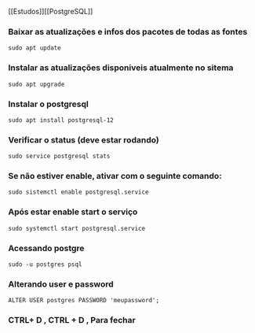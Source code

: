 [[Estudos]][[PostgreSQL]]
### Baixar as atualizações e infos dos pacotes de todas as fontes
```sudo apt update```

### Instalar as atualizações disponiveis atualmente no sitema
```sudo apt upgrade```

### Instalar o postgresql
```sudo apt install postgresql-12``` 

### Verificar o status (deve estar rodando)
```sudo service postgresql stats```

### Se não estiver enable, ativar com o seguinte comando:
```sudo sistemctl enable postgresql.service```

### Após estar enable start o serviço 
```sudo systemctl start postgresql.service```

### Acessando postgre
```sudo -u postgres psql```

### Alterando user e password
```ALTER USER postgres PASSWORD 'meupassword';```

### CTRL+ D , CTRL + D ,  Para fechar
